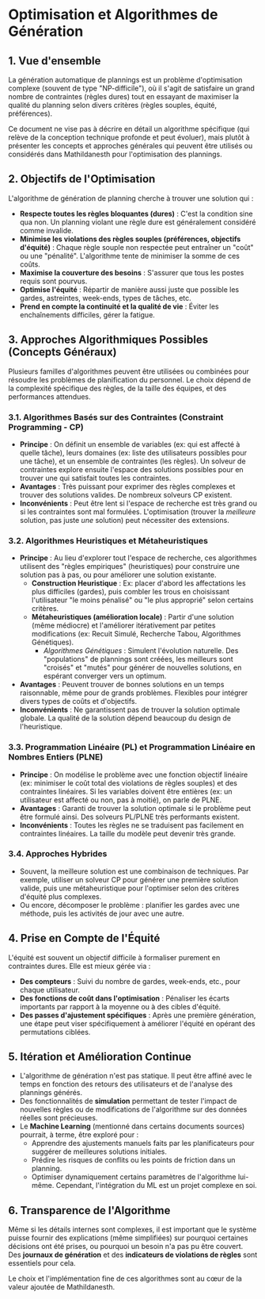 # Optimisation et Algorithmes de Génération

## 1. Vue d'ensemble

La génération automatique de plannings est un problème d'optimisation complexe (souvent de type "NP-difficile"), où il s'agit de satisfaire un grand nombre de contraintes (règles dures) tout en essayant de maximiser la qualité du planning selon divers critères (règles souples, équité, préférences).

Ce document ne vise pas à décrire en détail un algorithme spécifique (qui relève de la conception technique profonde et peut évoluer), mais plutôt à présenter les concepts et approches générales qui peuvent être utilisés ou considérés dans Mathildanesth pour l'optimisation des plannings.

## 2. Objectifs de l'Optimisation

L'algorithme de génération de planning cherche à trouver une solution qui :

- **Respecte toutes les règles bloquantes (dures)** : C'est la condition sine qua non. Un planning violant une règle dure est généralement considéré comme invalide.
- **Minimise les violations des règles souples (préférences, objectifs d'équité)** : Chaque règle souple non respectée peut entraîner un "coût" ou une "pénalité". L'algorithme tente de minimiser la somme de ces coûts.
- **Maximise la couverture des besoins** : S'assurer que tous les postes requis sont pourvus.
- **Optimise l'équité** : Répartir de manière aussi juste que possible les gardes, astreintes, week-ends, types de tâches, etc.
- **Prend en compte la continuité et la qualité de vie** : Éviter les enchaînements difficiles, gérer la fatigue.

## 3. Approches Algorithmiques Possibles (Concepts Généraux)

Plusieurs familles d'algorithmes peuvent être utilisées ou combinées pour résoudre les problèmes de planification du personnel. Le choix dépend de la complexité spécifique des règles, de la taille des équipes, et des performances attendues.

### 3.1. Algorithmes Basés sur des Contraintes (Constraint Programming - CP)
- **Principe** : On définit un ensemble de variables (ex: qui est affecté à quelle tâche), leurs domaines (ex: liste des utilisateurs possibles pour une tâche), et un ensemble de contraintes (les règles). Un solveur de contraintes explore ensuite l'espace des solutions possibles pour en trouver une qui satisfait toutes les contraintes.
- **Avantages** : Très puissant pour exprimer des règles complexes et trouver des solutions valides. De nombreux solveurs CP existent.
- **Inconvénients** : Peut être lent si l'espace de recherche est très grand ou si les contraintes sont mal formulées. L'optimisation (trouver la *meilleure* solution, pas juste *une* solution) peut nécessiter des extensions.

### 3.2. Algorithmes Heuristiques et Métaheuristiques
- **Principe** : Au lieu d'explorer tout l'espace de recherche, ces algorithmes utilisent des "règles empiriques" (heuristiques) pour construire une solution pas à pas, ou pour améliorer une solution existante.
    - **Construction Heuristique** : Ex: placer d'abord les affectations les plus difficiles (gardes), puis combler les trous en choisissant l'utilisateur "le moins pénalisé" ou "le plus approprié" selon certains critères.
    - **Métaheuristiques (amélioration locale)** : Partir d'une solution (même médiocre) et l'améliorer itérativement par petites modifications (ex: Recuit Simulé, Recherche Tabou, Algorithmes Génétiques).
        - *Algorithmes Génétiques* : Simulent l'évolution naturelle. Des "populations" de plannings sont créées, les meilleurs sont "croisés" et "mutés" pour générer de nouvelles solutions, en espérant converger vers un optimum.
- **Avantages** : Peuvent trouver de bonnes solutions en un temps raisonnable, même pour de grands problèmes. Flexibles pour intégrer divers types de coûts et d'objectifs.
- **Inconvénients** : Ne garantissent pas de trouver la solution optimale globale. La qualité de la solution dépend beaucoup du design de l'heuristique.

### 3.3. Programmation Linéaire (PL) et Programmation Linéaire en Nombres Entiers (PLNE)
- **Principe** : On modélise le problème avec une fonction objectif linéaire (ex: minimiser le coût total des violations de règles souples) et des contraintes linéaires. Si les variables doivent être entières (ex: un utilisateur est affecté ou non, pas à moitié), on parle de PLNE.
- **Avantages** : Garanti de trouver la solution optimale si le problème peut être formulé ainsi. Des solveurs PL/PLNE très performants existent.
- **Inconvénients** : Toutes les règles ne se traduisent pas facilement en contraintes linéaires. La taille du modèle peut devenir très grande.

### 3.4. Approches Hybrides
- Souvent, la meilleure solution est une combinaison de techniques. Par exemple, utiliser un solveur CP pour générer une première solution valide, puis une métaheuristique pour l'optimiser selon des critères d'équité plus complexes.
- Ou encore, décomposer le problème : planifier les gardes avec une méthode, puis les activités de jour avec une autre.

## 4. Prise en Compte de l'Équité

L'équité est souvent un objectif difficile à formaliser purement en contraintes dures. Elle est mieux gérée via :
- **Des compteurs** : Suivi du nombre de gardes, week-ends, etc., pour chaque utilisateur.
- **Des fonctions de coût dans l'optimisation** : Pénaliser les écarts importants par rapport à la moyenne ou à des cibles d'équité.
- **Des passes d'ajustement spécifiques** : Après une première génération, une étape peut viser spécifiquement à améliorer l'équité en opérant des permutations ciblées.

## 5. Itération et Amélioration Continue

- L'algorithme de génération n'est pas statique. Il peut être affiné avec le temps en fonction des retours des utilisateurs et de l'analyse des plannings générés.
- Des fonctionnalités de **simulation** permettant de tester l'impact de nouvelles règles ou de modifications de l'algorithme sur des données réelles sont précieuses.
- Le **Machine Learning** (mentionné dans certains documents sources) pourrait, à terme, être exploré pour : 
    - Apprendre des ajustements manuels faits par les planificateurs pour suggérer de meilleures solutions initiales.
    - Prédire les risques de conflits ou les points de friction dans un planning.
    - Optimiser dynamiquement certains paramètres de l'algorithme lui-même.
    Cependant, l'intégration du ML est un projet complexe en soi.

## 6. Transparence de l'Algorithme

Même si les détails internes sont complexes, il est important que le système puisse fournir des explications (même simplifiées) sur pourquoi certaines décisions ont été prises, ou pourquoi un besoin n'a pas pu être couvert. Des **journaux de génération** et des **indicateurs de violations de règles** sont essentiels pour cela.

Le choix et l'implémentation fine de ces algorithmes sont au cœur de la valeur ajoutée de Mathildanesth. 